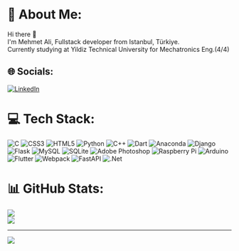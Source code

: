 # 💫 About Me:
Hi there 👋<br>I'm Mehmet Ali, Fullstack developer from  Istanbul, Türkiye.<br>Currently studying at Yildiz Technical University for Mechatronics Eng.(4/4)


## 🌐 Socials:
[![LinkedIn](https://img.shields.io/badge/LinkedIn-%230077B5.svg?logo=linkedin&logoColor=white)](https://linkedin.com/in/mhmtaliisik) 

# 💻 Tech Stack:
![C](https://img.shields.io/badge/c-%2300599C.svg?style=flat&logo=c&logoColor=white) ![CSS3](https://img.shields.io/badge/css3-%231572B6.svg?style=flat&logo=css3&logoColor=white) ![HTML5](https://img.shields.io/badge/html5-%23E34F26.svg?style=flat&logo=html5&logoColor=white) ![Python](https://img.shields.io/badge/python-3670A0?style=flat&logo=python&logoColor=ffdd54) ![C++](https://img.shields.io/badge/c++-%2300599C.svg?style=flat&logo=c%2B%2B&logoColor=white) ![Dart](https://img.shields.io/badge/dart-%230175C2.svg?style=flat&logo=dart&logoColor=white) ![Anaconda](https://img.shields.io/badge/Anaconda-%2344A833.svg?style=flat&logo=anaconda&logoColor=white) ![Django](https://img.shields.io/badge/django-%23092E20.svg?style=flat&logo=django&logoColor=white) ![Flask](https://img.shields.io/badge/flask-%23000.svg?style=flat&logo=flask&logoColor=white) ![MySQL](https://img.shields.io/badge/mysql-%2300f.svg?style=flat&logo=mysql&logoColor=white) ![SQLite](https://img.shields.io/badge/sqlite-%2307405e.svg?style=flat&logo=sqlite&logoColor=white) ![Adobe Photoshop](https://img.shields.io/badge/adobephotoshop-%2331A8FF.svg?style=flat&logo=adobephotoshop&logoColor=white) ![Raspberry Pi](https://img.shields.io/badge/-RaspberryPi-C51A4A?style=flat&logo=Raspberry-Pi) ![Arduino](https://img.shields.io/badge/-Arduino-00979D?style=flat&logo=Arduino&logoColor=white) ![Flutter](https://img.shields.io/badge/Flutter-%2302569B.svg?style=flat&logo=Flutter&logoColor=white) ![Webpack](https://img.shields.io/badge/webpack-%238DD6F9.svg?style=flat&logo=webpack&logoColor=black) ![FastAPI](https://img.shields.io/badge/FastAPI-005571?style=flat&logo=fastapi) ![.Net](https://img.shields.io/badge/.NET-5C2D91?style=flat&logo=.net&logoColor=white)
# 📊 GitHub Stats:
![](https://github-readme-stats.vercel.app/api?username=mehmetaliisik&theme=dark&hide_border=false&include_all_commits=true&count_private=true)<br/>
![](https://github-readme-stats.vercel.app/api/top-langs/?username=mehmetaliisik&theme=dark&hide_border=false&include_all_commits=true&count_private=true&layout=compact)

---
[![](https://visitcount.itsvg.in/api?id=mehmetaliisik&icon=0&color=0)](https://visitcount.itsvg.in)

<!-- Proudly created with GPRM ( https://gprm.itsvg.in ) -->

